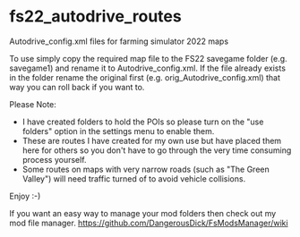 # fs22_autodrive_routes
Autodrive_config.xml files for farming simulator 2022 maps

To use simply copy the required map file to the FS22 savegame folder (e.g. savegame1) and rename it to Autodrive_config.xml. If the file already exists in the folder rename the original first (e.g. orig_Autodrive_config.xml) that way you can roll back if you want to.

Please Note:
* I have created folders to hold the POIs so please turn on the "use folders" option in the settings menu to enable them.
* These are routes I have created for my own use but have placed them here for others so you don't have to go through the very time consuming process yourself.
* Some routes on maps with very narrow roads (such as "The Green Valley") will need traffic turned of to avoid vehicle collisions.

Enjoy :-)

If you want an easy way to manage your mod folders then check out my mod file manager.
https://github.com/DangerousDick/FsModsManager/wiki
